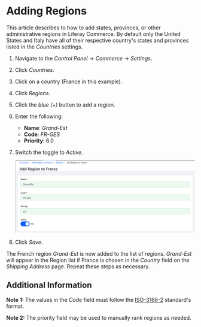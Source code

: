# Adding Regions

This article describes to how to add states, provinces, or other administrative regions in Liferay Commerce. By default only the United States and Italy have all of their respective country's states and provinces listed in the _Countries_ settings.

1. Navigate to the _Control Panel_ → _Commerce_ → _Settings_.
1. Click _Countries_.
1. Click on a country (France in this example).
1. Click _Regions_.
1. Click the _blue (+)_ button to add a region.
1. Enter the following:
    * **Name**: _Grand-Est_
    * **Code**: _FR-GES_
    * **Priority**: 6.0
1. Switch the toggle to _Active_.

    ![Adding the Grand-Est Region](./images/01.png)
1. Click _Save_.

The French region _Grand-Est_ is now added to the list of regions. _Grand-Est_ will appear in the Region list if France is chosen in the _Country_ field on the _Shipping Address_ page. Repeat these steps as necessary.

## Additional Information

**Note 1:** The values in the _Code_ field must follow the [ISO-3166-2](https://ipfs.io/ipfs/QmXoypizjW3WknFiJnKLwHCnL72vedxjQkDDP1mXWo6uco/wiki/ISO_3166-2.html) standard's format.

**Note 2:** The priority field may be used to manually rank regions as needed.
